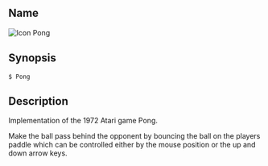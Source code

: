 ## Name

![Icon](file:///res/icons/16x16/app-pong.png) Pong

## Synopsis

```**sh
$ Pong
```

## Description

Implementation of the 1972 Atari game Pong.

Make the ball pass behind the opponent by bouncing the ball on the players paddle which can be controlled either by the mouse position or the up and down arrow keys.
